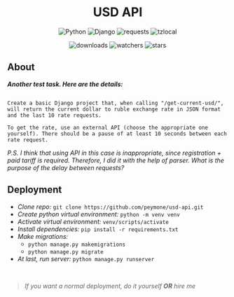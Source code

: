 <h1 align="center">USD API</h1>

<p align="center">
    <img src="https://img.shields.io/badge/%20Python-3.11.3-blue?style=for-the-badge&logo=Python" alt="Python">
    <img src="https://img.shields.io/badge/%20Django-5.1.3-brightgreen?style=for-the-badge" alt="Django">
    <img src="https://img.shields.io/badge/%20requests-2.32.3-brightgreen?style=for-the-badge" alt="requests">
    <img src="https://img.shields.io/badge/%20tzlocal-5.2-brightgreen?style=for-the-badge" alt="tzlocal">
</p>

<p align="center">
    <img src="https://img.shields.io/github/downloads/peymone/usd-api/total?style=social&logo=github" alt="downloads">
    <img src="https://img.shields.io/github/watchers/peymone/usd-api" alt="watchers">
    <img src="https://img.shields.io/github/stars/peymone/usd-api" alt="stars">

<h2>About</h2>

_**Another test task. Here are the details:**_

```

Create a basic Django project that, when calling "/get-current-usd/", will return the current dollar to ruble exchange rate in JSON format and the last 10 rate requests.

To get the rate, use an external API (choose the appropriate one yourself). There should be a pause of at least 10 seconds between each rate request.

```

_P.S. I think that using API in this case is inappropriate, since registration + paid tariff is required. Therefore, I did it with the help of parser. What is the purpose of the delay between requests?_

<h2>Deployment</h2>

- _Clone repo:_ ```git clone https://github.com/peymone/usd-api.git```
- _Create python virtual environment:_ ```python -m venv venv```
- _Activate virtual environment:_ ```venv/scripts/activate```
- _Install dependencies:_ ```pip install -r requirements.txt```
- _Make migrations:_
    - ```python manage.py makemigrations```
    - ```python manage.py migrate```
- _At last, run server:_ ```python manage.py runserver```

<br>

> _If you want a normal deployment, do it yourself **OR** hire me_
